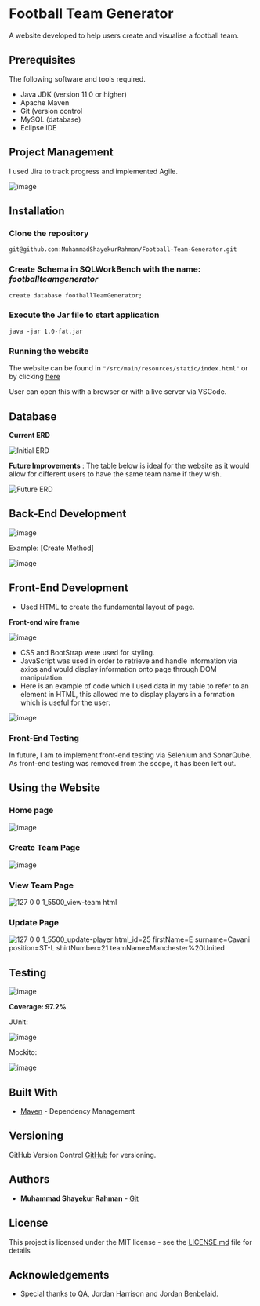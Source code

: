 # Football Team Generator

A website developed to help users create and visualise a football team.

## Prerequisites

The following software and tools required.

* Java JDK (version 11.0 or higher)
* Apache Maven
* Git (version control
* MySQL (database)
* Eclipse IDE 

## Project Management

I used Jira to track progress and implemented Agile.

![image](https://user-images.githubusercontent.com/105277382/181747390-e6769a95-08e1-41a9-9c3a-95ce89f405e7.png)

## Installation

### Clone the repository
```
git@github.com:MuhammadShayekurRahman/Football-Team-Generator.git

```
### Create Schema in SQLWorkBench with the name: *footballteamgenerator*

```
create database footballTeamGenerator;

```

### Execute the Jar file to start application

```
java -jar 1.0-fat.jar
```

### Running the website

The website can be found in ``` "/src/main/resources/static/index.html" ``` or by clicking [here](https://github.com/MuhammadShayekurRahman/Football-Team-Generator/blob/dev/src/main/resources/static/index.html)

User can open this with a browser or with a live server via VSCode.

## Database

**Current ERD**

![Initial ERD](https://user-images.githubusercontent.com/105277382/181748413-1b03609d-1c20-451c-a4e4-489ee4cb1de6.PNG)

**Future Improvements** : The table below is ideal for the website as it would allow for different users to have the same team name if they wish.

![Future ERD](https://user-images.githubusercontent.com/105277382/181748655-cd49326b-ffd4-4e96-9b73-9d9089c89974.PNG)

## Back-End Development

![image](https://user-images.githubusercontent.com/105277382/181749042-4e9f792a-d8e7-430a-82ec-5451733b5ae8.png)

Example: [Create Method]

![image](https://user-images.githubusercontent.com/105277382/181749093-da452860-b28f-4eb7-9d2f-ee7bd4e91506.png)


## Front-End Development
 - Used HTML to create the fundamental layout of page.

**Front-end wire frame**

![image](https://user-images.githubusercontent.com/105277382/181750384-e13fd122-fdc5-43e5-a933-e23edd28b8c9.png)


 - CSS and BootStrap were used for styling.
 - JavaScript was used in order to retrieve and handle information via axios and would display information onto page through DOM manipulation.
 - Here is an example of code which I used data in my table to refer to an element in HTML, this allowed me to display players in a formation which is useful for the user:

![image](https://user-images.githubusercontent.com/105277382/181750003-9d7d0333-9902-4219-bfff-f9658a5cdf0d.png)

### Front-End Testing

In future, I am to implement front-end testing via Selenium and SonarQube. As front-end testing was removed from the scope, it has been left out. 

## Using the Website

### Home page

![image](https://user-images.githubusercontent.com/105277382/181750676-12cadce7-22b8-4400-ac29-04bf1cfc357d.png)

### Create Team Page

![image](https://user-images.githubusercontent.com/105277382/181750835-65c9b453-efee-492a-bc27-a0eca3a28e74.png)

### View Team Page

![127 0 0 1_5500_view-team html](https://user-images.githubusercontent.com/105277382/181756665-1105c35c-36b4-4b90-bee2-c7bb9cc0cab0.png)

### Update Page

![127 0 0 1_5500_update-player html_id=25 firstName=E surname=Cavani position=ST-L shirtNumber=21 teamName=Manchester%20United](https://user-images.githubusercontent.com/105277382/181756821-b5ad4ad0-39c4-4780-bc4b-e133929bbdb5.png)


## Testing

![image](https://user-images.githubusercontent.com/105277382/181748098-377991b3-1ba7-40f7-9103-4297910a1c71.png)

**Coverage: 97.2%**

JUnit:

![image](https://user-images.githubusercontent.com/105277382/181757313-5ddbcaef-009b-4757-9e29-bb0fe8f9ebf3.png)

Mockito:

![image](https://user-images.githubusercontent.com/105277382/181757336-a72990b8-4033-458d-8b19-7951d7ca6926.png)


## Built With

* [Maven](https://maven.apache.org/) - Dependency Management

## Versioning

GitHub Version Control [GitHub](http://github.com) for versioning.

## Authors

* **Muhammad Shayekur Rahman** - [Git](http://github.com/muhammadShayekurRahman)

## License

This project is licensed under the MIT license - see the [LICENSE.md](LICENSE.md) file for details 

## Acknowledgements

* Special thanks to QA, Jordan Harrison and Jordan Benbelaid.